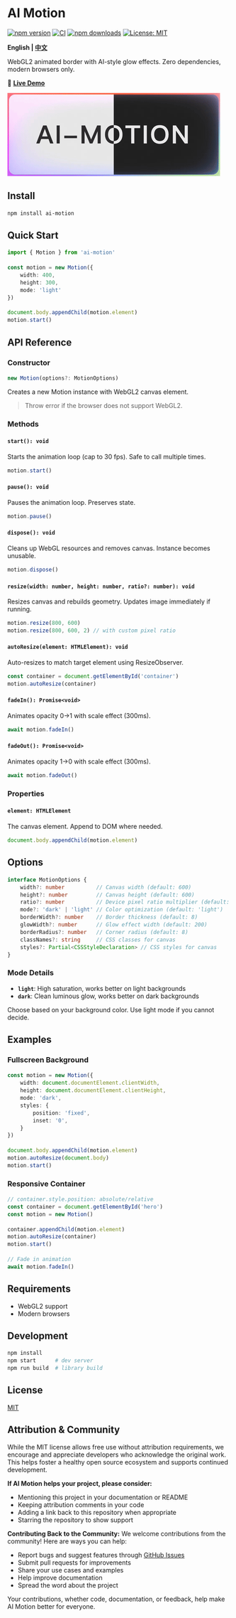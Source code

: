 # AI Motion

[![npm version](https://badge.fury.io/js/ai-motion.svg)](https://www.npmjs.com/package/ai-motion)
[![CI](https://github.com/gaomeng1900/ai-motion/workflows/CI/badge.svg)](https://github.com/gaomeng1900/ai-motion/actions)
[![npm downloads](https://img.shields.io/npm/dm/ai-motion.svg)](https://www.npmjs.com/package/ai-motion)
[![License: MIT](https://img.shields.io/badge/License-MIT-yellow.svg)](https://opensource.org/licenses/MIT)

**English | [中文](README.zh-CN.md)**

WebGL2 animated border with AI-style glow effects. Zero dependencies, modern browsers only.

🌈 **[Live Demo](https://gaomeng1900.github.io/ai-motion/)**

![Demo](public/demo.gif)

## Install

```bash
npm install ai-motion
```

## Quick Start

```ts
import { Motion } from 'ai-motion'

const motion = new Motion({
    width: 400,
    height: 300,
    mode: 'light'
})

document.body.appendChild(motion.element)
motion.start()
```

## API Reference

### Constructor

```ts
new Motion(options?: MotionOptions)
```

Creates a new Motion instance with WebGL2 canvas element.

> Throw error if the browser does not support WebGL2.

### Methods

#### `start(): void`

Starts the animation loop (cap to 30 fps). Safe to call multiple times.

```ts
motion.start()
```

#### `pause(): void`

Pauses the animation loop. Preserves state.

```ts
motion.pause()
```

#### `dispose(): void`

Cleans up WebGL resources and removes canvas. Instance becomes unusable.

```ts
motion.dispose()
```

#### `resize(width: number, height: number, ratio?: number): void`

Resizes canvas and rebuilds geometry. Updates image immediately if running.

```ts
motion.resize(800, 600)
motion.resize(800, 600, 2) // with custom pixel ratio
```

#### `autoResize(element: HTMLElement): void`

Auto-resizes to match target element using ResizeObserver.

```ts
const container = document.getElementById('container')
motion.autoResize(container)
```

#### `fadeIn(): Promise<void>`

Animates opacity 0→1 with scale effect (300ms).

```ts
await motion.fadeIn()
```

#### `fadeOut(): Promise<void>`

Animates opacity 1→0 with scale effect (300ms).

```ts
await motion.fadeOut()
```

### Properties

#### `element: HTMLElement`

The canvas element. Append to DOM where needed.

```ts
document.body.appendChild(motion.element)
```

## Options

```ts
interface MotionOptions {
    width?: number          // Canvas width (default: 600)
    height?: number         // Canvas height (default: 600)
    ratio?: number          // Device pixel ratio multiplier (default: devicePixelRatio)
    mode?: 'dark' | 'light' // Color optimization (default: 'light')
    borderWidth?: number    // Border thickness (default: 8)
    glowWidth?: number      // Glow effect width (default: 200)
    borderRadius?: number   // Corner radius (default: 8)
    classNames?: string     // CSS classes for canvas
    styles?: Partial<CSSStyleDeclaration> // CSS styles for canvas
}
```

### Mode Details

- **`light`**: High saturation, works better on light backgrounds
- **`dark`**: Clean luminous glow, works better on dark backgrounds

Choose based on your background color. Use light mode if you cannot decide.

## Examples

### Fullscreen Background

```ts
const motion = new Motion({
    width: document.documentElement.clientWidth,
    height: document.documentElement.clientHeight,
    mode: 'dark',
    styles: {
        position: 'fixed',
        inset: '0',
    }
})

document.body.appendChild(motion.element)
motion.autoResize(document.body)
motion.start()
```

### Responsive Container

```ts
// container.style.position: absolute/relative
const container = document.getElementById('hero')
const motion = new Motion()

container.appendChild(motion.element)
motion.autoResize(container)
motion.start()

// Fade in animation
await motion.fadeIn()
```

## Requirements

- WebGL2 support
- Modern browsers

## Development

```bash
npm install
npm start      # dev server
npm run build  # library build
```

## License

[MIT](./LICENSE)

## Attribution & Community

While the MIT license allows free use without attribution requirements, we encourage and appreciate developers who acknowledge the original work. This helps foster a healthy open source ecosystem and supports continued development.

**If AI Motion helps your project, please consider:**

- Mentioning this project in your documentation or README
- Keeping attribution comments in your code
- Adding a link back to this repository when appropriate
- Starring the repository to show support

**Contributing Back to the Community:**
We welcome contributions from the community! Here are ways you can help:

- Report bugs and suggest features through [GitHub Issues](https://github.com/gaomeng1900/ai-motion/issues)
- Submit pull requests for improvements
- Share your use cases and examples
- Help improve documentation
- Spread the word about the project

Your contributions, whether code, documentation, or feedback, help make AI Motion better for everyone.
